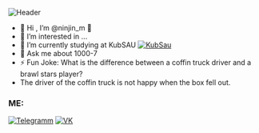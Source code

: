 
![Header](https://i.pinimg.com/originals/b5/04/dc/b504dc67d762fc77e5be7bf8a30dce2c.jpg)
- 👋 Hi , I’m @ninjin_m 👋
- 👀 I’m interested in ... 
- 🌱 I’m currently studying at KubSAU [![KubSau](https://globalkras.ru/usr/catalog/big-catalog-16250411081.png?style=for-the-badge&logo=appveyor)](https://kubsau.ru/)
- 💬 Ask me about 1000-7
- ⚡ Fun Joke: What is the difference between a coffin truck driver and a brawl stars player?
-  The driver of the coffin truck is not happy when the box fell out.

### ME:
[![Telegramm](https://www.pngkit.com/png/full/207-2077391_telegram-logo-png.png)](https://t.me/ninjin_m)
[![VK](https://uxwing.com/wp-content/themes/uxwing/download/10-brands-and-social-media/vk-round-color.png)](https://vk.com/daniilgaraguliya)

<!--
**D-Ninjin/D-Ninjin** is a ✨ _special_ ✨ repository because its `README.md` (this file) appears on your GitHub profile.

Here are some ideas to get you started:

- 🔭 I’m currently working on ...
- 🌱 I’m currently learning ...
- 👯 I’m looking to collaborate on ...
- 🤔 I’m looking for help with ...
- 💬 Ask me about ...
- 📫 How to reach me: ...
- 😄 Pronouns: ...
- ⚡ Fun fact: ...
-->
